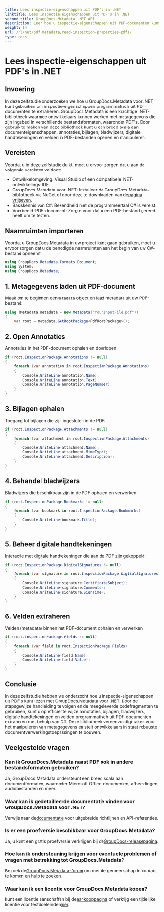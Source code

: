 ```yaml
---
title: Lees inspectie-eigenschappen uit PDF's in .NET
linktitle: Lees inspectie-eigenschappen uit PDF's in .NET
second_title: GroupDocs.Metadata .NET API
description: Leer hoe u inspectie-eigenschappen uit PDF-documenten kunt extraheren met GroupDocs.Metadata voor .NET. Ontdek annotaties, bijlagen en meer.
weight: 14
url: /nl/net/pdf-metadata/read-inspection-properties-pdfs/
type: docs
---
```

# Lees inspectie-eigenschappen uit PDF's in .NET

## Invoering
In deze zelfstudie onderzoeken we hoe u GroupDocs.Metadata voor .NET kunt gebruiken om inspectie-eigenschappen programmatisch uit PDF-documenten te extraheren. GroupDocs.Metadata is een krachtige .NET-bibliotheek waarmee ontwikkelaars kunnen werken met metagegevens die zijn ingebed in verschillende bestandsformaten, waaronder PDF's. Door gebruik te maken van deze bibliotheek kunt u een breed scala aan documenteigenschappen, annotaties, bijlagen, bladwijzers, digitale handtekeningen en velden in PDF-bestanden openen en manipuleren.
## Vereisten
Voordat u in deze zelfstudie duikt, moet u ervoor zorgen dat u aan de volgende vereisten voldoet:
- Ontwikkelomgeving: Visual Studio of een compatibele .NET-ontwikkelings-IDE.
-  GroupDocs.Metadata voor .NET: Installeer de GroupDocs.Metadata-bibliotheek via NuGet of door deze te downloaden van de[pagina vrijgeven](https://releases.groupdocs.com/metadata/net/).
- Basiskennis van C#: Bekendheid met de programmeertaal C# is vereist.
- Voorbeeld-PDF-document: Zorg ervoor dat u een PDF-bestand gereed heeft om te testen.

## Naamruimten importeren
Voordat u GroupDocs.Metadata in uw project kunt gaan gebruiken, moet u ervoor zorgen dat u de benodigde naamruimten aan het begin van uw C#-bestand opneemt:
```csharp
using GroupDocs.Metadata.Formats.Document;
using System;
using GroupDocs.Metadata;
```
## 1. Metagegevens laden uit PDF-document
 Maak om te beginnen een`Metadata` object en laad metadata uit uw PDF-bestand:
```csharp
using (Metadata metadata = new Metadata("YourInputFile.pdf"))
{
    var root = metadata.GetRootPackage<PdfRootPackage>();
```
## 2. Open Annotaties
Annotaties in het PDF-document ophalen en doorlopen:
```csharp
if (root.InspectionPackage.Annotations != null)
{
    foreach (var annotation in root.InspectionPackage.Annotations)
    {
        Console.WriteLine(annotation.Name);
        Console.WriteLine(annotation.Text);
        Console.WriteLine(annotation.PageNumber);
    }
}
```
## 3. Bijlagen ophalen
Toegang tot bijlagen die zijn ingesloten in de PDF:
```csharp
if (root.InspectionPackage.Attachments != null)
{
    foreach (var attachment in root.InspectionPackage.Attachments)
    {
        Console.WriteLine(attachment.Name);
        Console.WriteLine(attachment.MimeType);
        Console.WriteLine(attachment.Description);
    }
}
```
## 4. Behandel bladwijzers
Bladwijzers die beschikbaar zijn in de PDF ophalen en verwerken:
```csharp
if (root.InspectionPackage.Bookmarks != null)
{
    foreach (var bookmark in root.InspectionPackage.Bookmarks)
    {
        Console.WriteLine(bookmark.Title);
    }
}
```
## 5. Beheer digitale handtekeningen
Interactie met digitale handtekeningen die aan de PDF zijn gekoppeld:
```csharp
if (root.InspectionPackage.DigitalSignatures != null)
{
    foreach (var signature in root.InspectionPackage.DigitalSignatures)
    {
        Console.WriteLine(signature.CertificateSubject);
        Console.WriteLine(signature.Comments);
        Console.WriteLine(signature.SignTime);
    }
}
```
## 6. Velden extraheren
Velden (metadata) binnen het PDF-document ophalen en verwerken:
```csharp
if (root.InspectionPackage.Fields != null)
{
    foreach (var field in root.InspectionPackage.Fields)
    {
        Console.WriteLine(field.Name);
        Console.WriteLine(field.Value);
    }
}
```

## Conclusie
In deze zelfstudie hebben we onderzocht hoe u inspectie-eigenschappen uit PDF's kunt lezen met GroupDocs.Metadata voor .NET. Door de stapsgewijze handleiding te volgen en de meegeleverde codefragmenten te gebruiken, kunt u op efficiënte wijze annotaties, bijlagen, bladwijzers, digitale handtekeningen en velden programmatisch uit PDF-documenten extraheren met behulp van C#. Deze bibliotheek vereenvoudigt taken voor het manipuleren van metagegevens en stelt ontwikkelaars in staat robuuste documentverwerkingstoepassingen te bouwen.

## Veelgestelde vragen
### Kan ik GroupDocs.Metadata naast PDF ook in andere bestandsformaten gebruiken?
Ja, GroupDocs.Metadata ondersteunt een breed scala aan documentformaten, waaronder Microsoft Office-documenten, afbeeldingen, audiobestanden en meer.
### Waar kan ik gedetailleerde documentatie vinden voor GroupDocs.Metadata voor .NET?
 Verwijs naar de[documentatie](https://tutorials.groupdocs.com/metadata/net/) voor uitgebreide richtlijnen en API-referenties.
### Is er een proefversie beschikbaar voor GroupDocs.Metadata?
 Ja, u kunt een gratis proefversie verkrijgen bij de[GroupDocs-releasepagina](https://releases.groupdocs.com/).
### Hoe kan ik ondersteuning krijgen voor eventuele problemen of vragen met betrekking tot GroupDocs.Metadata?
 Bezoek de[GroupDocs.Metadata-forum](https://forum.groupdocs.com/c/metadata/14) om met de gemeenschap in contact te komen en hulp te zoeken.
### Waar kan ik een licentie voor GroupDocs.Metadata kopen?
 kunt een licentie aanschaffen bij de[aankooppagina](https://purchase.groupdocs.com/buy) of verkrijg een tijdelijke licentie voor testdoeleinden[hier](https://purchase.groupdocs.com/temporary-license/).